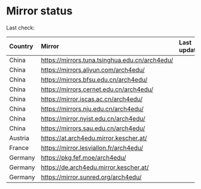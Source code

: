 <script src="./time.js"></script>
# Mirror status
Last check: <script type="text/javascript">localize(1742045111.6135106);</script>

|Country|Mirror|Last update|
|:------|:-----|:----------|
|China|https://mirrors.tuna.tsinghua.edu.cn/arch4edu/|<script type="text/javascript">localize(1742020792);</script>|
|China|https://mirrors.aliyun.com/arch4edu/|<script type="text/javascript">localize(1742020792);</script>|
|China|https://mirrors.bfsu.edu.cn/arch4edu/|<script type="text/javascript">localize(1742020792);</script>|
|China|https://mirrors.cernet.edu.cn/arch4edu/|<script type="text/javascript">localize(1742020792);</script>|
|China|https://mirror.iscas.ac.cn/arch4edu/|<script type="text/javascript">localize(1741977736);</script>|
|China|https://mirrors.nju.edu.cn/arch4edu/|<script type="text/javascript">localize(1741934645);</script>|
|China|https://mirror.nyist.edu.cn/arch4edu/|<script type="text/javascript">localize(1742020792);</script>|
|China|https://mirrors.sau.edu.cn/arch4edu/|<script type="text/javascript">localize(1731653531);</script>|
|Austria|https://at.arch4edu.mirror.kescher.at/|<script type="text/javascript">localize(1742020792);</script>|
|France|https://mirror.lesviallon.fr/arch4edu/|<script type="text/javascript">localize(1741977736);</script>|
|Germany|https://pkg.fef.moe/arch4edu/|<script type="text/javascript">localize(1742020792);</script>|
|Germany|https://de.arch4edu.mirror.kescher.at/|<script type="text/javascript">localize(1742020792);</script>|
|Germany|https://mirror.sunred.org/arch4edu/|<script type="text/javascript">localize(1742020792);</script>|

<script src="./tablefilter/tablefilter.js"></script>
<script src="./table.js"></script>